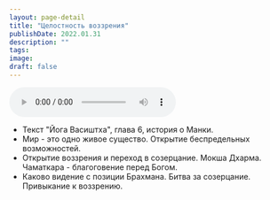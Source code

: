 ```yaml
---
layout: page-detail
title: "Целостность воззрения"
publishDate: 2022.01.31
description: ""
tags:
image:
draft: false
---
```


<audio title="2022.01.31 - Целостность воззрения.mp3" src="/upload/iblock/476/47683aad1004c1a43c0ac09507a994c8.mp3" controls=""></audio>

* Текст "Йога Васиштха", глава 6, история о Манки.
* Мир - это одно живое существо. Открытие беспредельных возможностей.
* Открытие воззрения и переход в созерцание. Мокша Дхарма. Чаматкара - благоговение перед Богом.
* Каково видение с позиции Брахмана. Битва за созерцание. Привыкание к воззрению.

  
